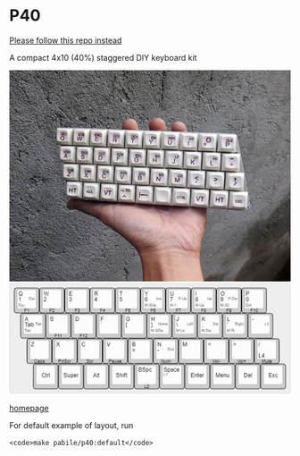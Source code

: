 # P40 

[Please follow this repo instead](https://github.com/pabile/qmk_firmware/tree/master/keyboards/pabile/p40)

A compact 4x10 (40%) staggered DIY keyboard kit

![prototype photo1](https://github.com/pabile/Pabile40/blob/master/_bak/web-DSCN9033.jpg)
![layers](https://github.com/pabile/Pabile40/blob/master/_bak/p40-layers.jpg)

[homepage](https://pabileonline.blogspot.com/search/label/pabile40)

For default example of layout, run

    <code>make pabile/p40:default</code>
